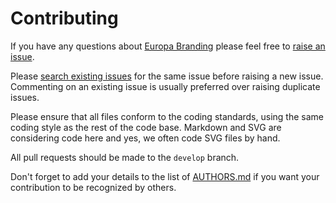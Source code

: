 # Contributing

If you have any questions about [Europa Branding](https://github.com/Skelp/europa-branding) please feel free to
[raise an issue](https://github.com/Skelp/europa-branding/issues/new).

Please [search existing issues](https://github.com/Skelp/europa-branding/issues) for the same issue before raising a new
issue. Commenting on an existing issue is usually preferred over raising duplicate issues.

Please ensure that all files conform to the coding standards, using the same coding style as the rest of the code base.
Markdown and SVG are considering code here and yes, we often code SVG files by hand.

All pull requests should be made to the `develop` branch.

Don't forget to add your details to the list of
[AUTHORS.md](https://github.com/Skelp/europa-branding/blob/master/AUTHORS.md) if you want your contribution to be
recognized by others.
